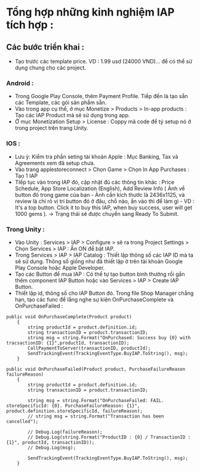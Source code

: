 # Tổng hợp những kinh nghiệm IAP tích hợp : 

## Các bước triển khai : 
- Tạo trước các template price. VD : 1.99 usd (24000 VND)... để có thể sử dụng chung cho các project.
### Android : 
- Trong Google Play Console, thêm Payment Profile. Tiếp đến là tạo sẵn các Template, các gói sản phẩm sẵn.
- Vào trong app cụ thể, ở mục Monetize > Products > In-app products : Tạo các IAP Product mà sẽ sử dụng trong app. 
- Ở mục Monetization Setup > License : Coppy mã code để tý setup nó ở trong project trên trang Unity. 

### IOS : 
- Lưu ý: Kiểm tra phần seting tài khoản Apple : Mục Banking, Tax và Agreements xem đã setup chưa. 
- Vào trang applestoreconnect > Chọn Game > Chọn In App Purchases : Tạo 1 IAP 
- TIếp tục vào trong IAP đó, cập nhật đủ các thông tin khác : Price Schedule, App Store Localization (English), Add Review Info ( Ảnh về button đó trong game của bạn - Ảnh cần kích thước là 2436x1125, và review là chỉ rõ vị trí button đó ở đâu, chỗ nào, ấn vào thì để làm gì - VD : It's a top button. Click it to buy this IAP, when buy success, user will get 1000 gems ). -> Trạng thái sẽ được chuyển sang Ready To Submit. 

### Trong Unity : 
- Vào Unity : Services > IAP > Configure > sẽ ra trong Project Settings > Chọn Services > IAP : Ấn ON để bật IAP.
- Trong Services > IAP > IAP Catalog : Thiết lập thông số các IAP ID mà ta sẽ sử dụng. Thông số giống như đã thiết lập ở trên tài khoản Google Play Console hoặc Apple Developer. 
- Tạo các Button để mua IAP : Có thể tự tạo button bình thường rồi gắn thêm component IAP Button hoặc vào Services > IAP > Create IAP Button. 
- Thiết lập id, thông số cho IAP Button đó. Trong file Shop Manager chẳng hạn, tạo các func để lắng nghe sự kiện OnPurchaseComplete và OnPurchaseFailed : 
```
public void OnPurchaseComplete(Product product)
    {
        string productId = product.definition.id;
        string transactionID = product.transactionID;
        string msg = string.Format("OnPurchased: Success buy {0} with tracsactionID: {1}",productId, transactionID);
        CallPaymentToServer(transactionID, productId);
        SendTrackingEvent(TrackingEventType.BuyIAP.ToString(), msg);
    }

public void OnPurchaseFailed(Product product, PurchaseFailureReason failureReason)
    {
        string productId = product.definition.id;
        string transactionID = product.transactionID;

        string msg = string.Format("OnPurchaseFailed: FAIL. storeSpecificId: {0}. PurchaseFailureReason: {1}", product.definition.storeSpecificId, failureReason);
        // string msg = string.Format("Transaction has been cancelled");

        // Debug.Log(failureReason);
        // Debug.Log(string.Format("ProductID : {0} / TransactionID : {1}", productId, transactionID));
        // Debug.Log(msg);

        SendTrackingEvent(TrackingEventType.BuyIAP.ToString(), msg);
    }
```